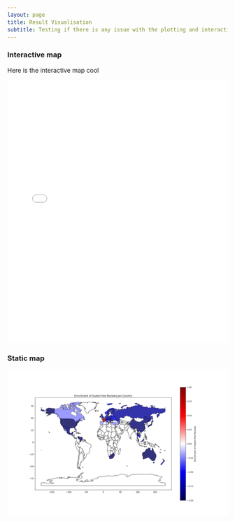 ```yaml
---
layout: page
title: Result Visualisation
subtitle: Testing if there is any issue with the plotting and interactive plot
---
```


### Interactive map

Here is the interactive map cool

<!-- {% include gf_reviews_map.html %} -->

<iframe src="/assets/html/gf_reviews_map.html" height="600px" width="100%" style="border:none;"></iframe>

### Static map

![Static map](/assets/img_ada/static_map.png)
